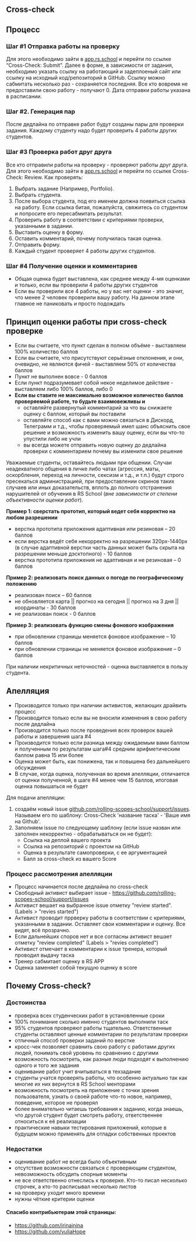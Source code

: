 ## Cross-check

## Процесс
### Шаг #1 Отправка работы на проверку
Для этого необходимо зайти в [app.rs.school](https://app.rs.school/) и перейти по ссылке “Cross-Check: Submit”. Далее в форме, в зависимости от задания, необходимо указать ссылку на работающий и задеплоеный сайт или ссылку на исходный код/репозиторий в GitHub.
Ссылку можно сабмитать несколько раз - сохраняется последняя.
Все кто вовремя не предоставили свою работу - получают 0. Дата отправки работы указана в расписании.

### Шаг #2. Генерация пар
После дедлайна по отправке работ будут созданы пары для проверки задания.
Каждому студенту надо будет проверить 4 работы других студентов.

### Шаг #3 Проверка работ друг друга
Все кто отправили работы на проверку - проверяют работы друг друга.
Для этого необходимо зайти в [app.rs.school](https://app.rs.school/) и перейти по ссылке Cross-Check: Review.
Как проверять:
1. Выбрать задание (Например, Portfolio).
2. Выбрать студента.
3. После выбора студента, под его именем должна появиться ссылка на работу. Если ссылка битая, пожалуйста, свяжитесь со студентом и попросите его пересабмитать результат.
4. Проверить работу в соответствии с критериями проверки, указанными в задании.
5. Выставить оценку в форму.
6. Оставить комментарий, почему получилась такая оценка.
7. Отправить форму.
8. Каждый студент проверяет 4 работы других студентов.

### Шаг #4 Получение оценки и комментариев
- Общая оценка будет выставлена, как среднее между 4-мя оценками и только, если вы проверили 4 работы других студентов
- Если вы проверили все 4 работы, но у вас нет оценки - это значит, что менее 2 человек проверили вашу работу. На данном этапе главное не паниковать и просто подождать

## Принцип оценки работы при cross-check проверке
- Если вы считаете, что пункт сделан в полном объёме - выставляем 100% количество баллов
- Если вы считаете, что присутствуют серьёзные отклонения, и они, очевидно, не являются фичей - выставляем 50% от количества баллов
- Пункт не выполнен вовсе - 0 баллов
- Если пункт подразумевает собой некое неделимое действие - выставляем либо 100% баллов, либо 0
- **Если вы ставите не максимально возможное количество баллов проверяемой работе, то будьте взаимовежливы и**
    - оставляйте развернутый комментарий за что вы снижаете оценку с баллом, который вы поставили
    - оставляйте способ как с вами можно связаться в Дискорд, Телеграмм и т.д., чтобы проверяемый имел шанс объяснить свое решение и возможность изменить вашу оценку, если вы что-то упустили либо не учли
    - вы всегда можете отправить новую оценку до дедлайна проверки с комментарием почему вы изменили свое решение

Уважаемые студенты, оставайтесь людьми при общении. Случаи неадекватного общения в личке либо чатах (агрессия, маты, оскорбления, переход на личности, сексизм и т.д., и т.п.) будут строго пресекаться администрацией, при предоставлении скринов таких случаев или иных доказательств, вплоть до полного отстранения нарушителей от обучения в RS School (_вне зависимости от степени объективности оценки работ_).

**Пример 1: сверстать прототип, который ведет себя корректно на любом разрешении**

* верстка прототипа приложения адаптивная или резиновая – 20 баллов
* если верстка ведёт себя некорректно на разрешении 320рх-1440px (в случае адаптивной верстки часть данных может быть скрыта на разрешении меньше дэсктопного) - 10 баллов
* верстка прототипа приложения не адаптивная и не резиновая – 0 баллов

**Пример 2: реализовать поиск данных о погоде по географическому положению**

* реализован поиск – 60 баллов
* не обновляется карта || прогноз на сегодня || прогноз на 3 дня || координаты - 30 баллов
* не реализован поиск - 0 баллов

**Пример 3: реализовать функцию смены фонового изображения**

* при обновлении страницы меняется фоновое изображение – 10 баллов
* при обновлении страницы не меняется фоновое изображение – 0 баллов


При наличии некритичных неточностей - оценка выставляется в пользу студента.

## Апелляция
- Производится только при наличии активистов, желающих драйвить процесс
- Производится только если вы не вносили изменения в свою работу после дедлайна
- Производится только после проведения всех проверок вашей работы и завершения шага #4
- Производится только если разница между ожидаемым вами баллом и полученным по результатам шага#4 средним арифметическим баллом равна 15 или более
- Оценка может быть, как понижена, так и повышена без дальнейшего обсуждения
- В случае, когда оценка, полученная во время апелляции, отличается от оценки полученной, в шаге #4 менее чем 15 баллов, итоговая оценка повышаться не будет

Для подачи апелляции:
1. создаём новый issue [github.com/rolling-scopes-school/support/issues](https://github.com/rolling-scopes-school/support/issues). Называем его по шаблону: Cross-Check 'название таска' - 'Ваше имя на Github'.
2. Заполняем issue по следующему шаблону (если issue назван или заполнен некорректно - обрабатываться он не будет):
    - Ссылка на деплой вашего проекта
    - Ссылка на репозиторий с проектом на GitHub
    - Оценка в результате самопроверки, с ее аргументацией
    - Балл за cross-check из вашего Score

### Процесс рассмотрения апелляции 
- Процесс начинается после дедлайна по cross-check
- Свободный активист выбирает issue - https://github.com/rolling-scopes-school/support/issues
- Активист вешает на выбранное issue отметку "review started". (Labels > "revies started")
- Активист проводит пррверку работы в соответствии с критериями, указанными в задании. Оставляет свои комментарии и оценку. Все видят, всё прозрачно.
- Если дальнейших споров нет и все согласны активист вешает отметку "review completed" (Labels > "revies completed")
- Активист отмечает в комментарии к issue тренера, который проводил выдачу таска
- Тренер сабмитает оценку в RS APP
- Оценка заменяет собой текущую оценку в score

## Почему Cross-check?
### Достоинства
- проверка всех студенческих работ в установленные сроки
- 100% понимание сколько именно студентов выполнили таск
- 95% студентов проверяют работы тщательно. Ответственные студенты оставляют ценные комментарии по результатам проверки
- отличный способ проверки заданий по верстке
- кросс-чек позволяет сравнить свою работу с работами других людей, понимать свой уровень по сравнению с другими
- возможность посмотреть, как разные люди подходят к выполнению одного и того же задания
- оценивание работ учит вчитываться в техзадание
- студенты учатся проверять работы, что особенно актуально так как многие их них вернутся в RS School менторами
- возможность посмотреть на приложение с точки зрения пользователя, узнать о своей работе что-то новое, например, поведение, которое не проверял
- более внимательно читаешь требования к заданию, когда знаешь, что другой студент будет смотреть работу, ответственнее относиться к её реализации
- практические навыки тестирования приложений, которые в будущем можно применять для отладки собственных проектов

### Недостатки
- оценивание работ не всегда было объективным
- отсутствие возможности связаться с проверяющим студентом, невозможность обсудить спорные моменты
- не все ответственно отнеслись к проверке. Кто-то писал несколько строчек, а кто-то расписывал несколько листов
- на проверку уходит много времени
- нужны чёткие критерии оценки

#### Спасибо контрибьютерам этой страницы:
- https://github.com/irinainina
- https://github.com/yuliaHope
